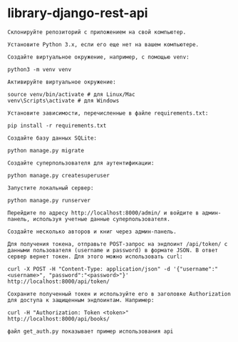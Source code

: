 # library-django-rest-api
    Склонируйте репозиторий с приложением на свой компьютер.

    Установите Python 3.x, если его еще нет на вашем компьютере.

    Создайте виртуальное окружение, например, с помощью venv:

    python3 -m venv venv

    Активируйте виртуальное окружение:

    source venv/bin/activate # для Linux/Mac
    venv\Scripts\activate # для Windows

    Установите зависимости, перечисленные в файле requirements.txt:

    pip install -r requirements.txt

    Создайте базу данных SQLite:

    python manage.py migrate

    Создайте суперпользователя для аутентификации:

    python manage.py createsuperuser

    Запустите локальный сервер:

    python manage.py runserver

    Перейдите по адресу http://localhost:8000/admin/ и войдите в админ-панель, используя учетные данные суперпользователя.

    Создайте несколько авторов и книг через админ-панель.

    Для получения токена, отправьте POST-запрос на эндпоинт /api/token/ с данными пользователя (username и password) в формате JSON. В ответ сервер вернет токен. Для этого можно использовать curl:

    curl -X POST -H "Content-Type: application/json" -d '{"username":"<username>", "password":"<password>"}' http://localhost:8000/api/token/

    Сохраните полученный токен и используйте его в заголовке Authorization для доступа к защищенным эндпоинтам. Например:

    curl -H "Authorization: Token <token>" http://localhost:8000/api/books/
    
    файл get_auth.py показывает пример использования api
